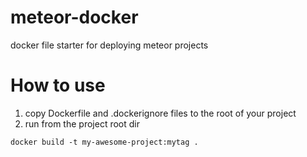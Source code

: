 # meteor-docker

docker file starter for deploying meteor projects

# How to use
1. copy Dockerfile and .dockerignore files to the root of your project
2. run from the project root dir
```
docker build -t my-awesome-project:mytag .
```

